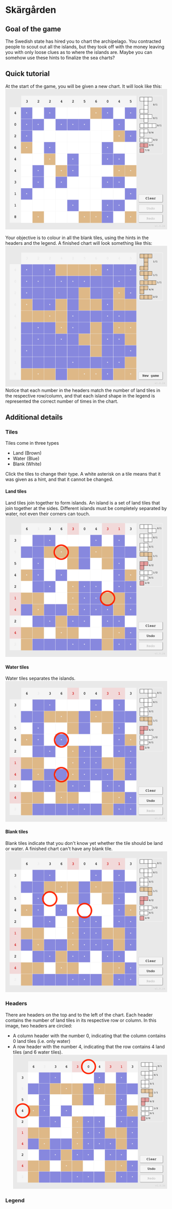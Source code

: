 # Skärgården

## Goal of the game

The Swedish state has hired you to chart the archipelago. You contracted people to scout out all the islands, but they took off with the money leaving you with only loose clues as to where the islands are. Maybe you can somehow use these hints to finalize the sea charts?

## Quick tutorial

At the start of the game, you will be given a new chart. It will look like this:
![Picture of the initial state of the chart](images/new-game.png "New game")

Your objective is to colour in all the blank tiles, using the hints in the headers and the legend. A finished chart will look something like this:
![Picture of the finished chart](images/completed-game.png "Finished chart")
Notice that each number in the headers match the number of land tiles in the respective row/column, and that each island shape in the legend is represented the correct number of times in the chart.

## Additional details

### Tiles

Tiles come in three types
- Land (Brown)
- Water (Blue)
- Blank (White)

Click the tiles to change their type. A white asterisk on a tile means that it was given as a hint, and that it cannot be changed.

#### Land tiles

Land tiles join together to form islands. An island is a set of land tiles that join together at the sides. Different islands must be completely separated by water, not even their corners can touch.
![Picture of land tiles](images/concepts-tile-land.png "Land tiles circled in red")

#### Water tiles

Water tiles separates the islands.
![Picture of water tiles](images/concepts-tile-water.png "Water tiles circled in red")

#### Blank tiles

Blank tiles indicate that you don't know yet whether the tile should be land or water. A finished chart can't have any blank tile.
![Picture of blank tiles](images/concepts-tile-blank.png "Blank tiles circled in red")

### Headers

There are headers on the top and to the left of the chart. Each header contains the number of land tiles in its respective row or column. In this image, two headers are circled: 
- A column header with the number 0, indicating that the column contains 0 land tiles (i.e. only water)
- A row header with the number 4, indicating that the row contains 4 land tiles (and 6 water tiles).
![Picture of headers with numbers](images/concepts-header-numbers.png "Two headers circled: one column header with 0 land tiles, and one row header with 4 land tiles")

### Legend